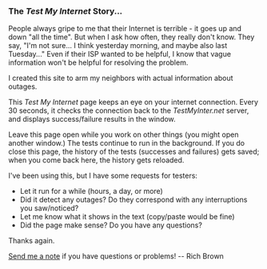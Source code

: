 ### The _Test My Internet_ Story...

People always gripe to me that their Internet is terrible - it goes up and down "all the time".
But when I ask how often, they really don't know. 
They say, "I'm not sure... I think yesterday morning, and maybe also last Tuesday..." 
Even if their ISP wanted to be helpful, I know that vague information won't be helpful
for resolving the problem.

I created this site to arm my neighbors with actual information about outages.

This *Test My Internet* page keeps an eye on your internet connection.
Every 30 seconds, it checks the connection back to the _TestMyInter.net_ server,
and displays success/failure results in the window.

Leave this page open while you work on other things (you might open another window.)
The tests continue to run in the background. 
If you do close this page, the history of the tests (successes and failures) gets saved; 
when you come back here, the history gets reloaded.

I've been using this, but I have some requests for testers:

- Let it run for a while (hours, a day, or more)
- Did it detect any outages? Do they correspond with any interruptions you saw/noticed?
- Let me know what it shows in the text (copy/paste would be fine)
- Did the page make sense? Do you have any questions?

Thanks again.

[Send me a note](mailto:richb.hanover+testmyinternet@gmail.com) 
if you have questions or problems! -- Rich Brown
